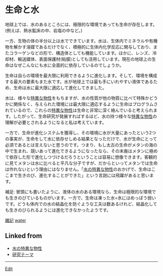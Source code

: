 # 生命と水

地球上では、水のあるところには、極限的な環境であっても生命が存在します。(例えば、熱水鉱床の中、岩塩の中など。)

一方、生物の体の半分以上は水でできています。水は、生体内でミネラルや有機物を解かす溶媒であるだけでなく、積極的に生体内化学反応に関与しており、またコラーゲンなどの形で、構造体としても機能しています。ほかに、レンズ、冷却材、輸送媒体、表面保護材(粘膜)としても活用しています。現在の地球上の生命はなぜこんなにも水に全面的に依存しているのでしょうか。

生命は自らの環境を最大限に利用できるように進化します。そして、環境を構成する最大の要素もまた水です。水が地球上では最も手にいれやすい液体であるため、生命は水に最大限に適応して進化してきました。

水は、様々な[特異な物性](特異な物性.md)をもちますが、水の性質が他の物質に比べて特殊かどうかに関係なく、与えられた環境には最大限に適応するように生命はプログラムされているので、これらの[特異な物性](特異な物性.md)は生命と非常に深く絡んでいると考えられます。したがって、生命研究が発展すればするほど、水の持つ様々な[特異な物性](特異な物性.md)の理解が必要とされるようになると私は考えています。

一方で、生命が進化システムを獲得し、その環境に水が大量にあったという2つの事実が、生命をして水に依存せしめる結果となっただけで、水が生命にとって必須であるとは言えないと思うのです。つまり、もし太古の生命がメタンの海の中で生まれ、競いあって進化できるようになったなら、その末裔はメタンに極めて依存した形で進化しつづけるだろうということは容易に想像できます。客観的に見てメタンは水に比べると平凡な分子ですが、だからといってメタンでは生命は作れないという理由にはなりません。「[水の特異な物性](水の特異な物性.md)のおかげで、生命はここまで生きのび、進化することができた」という言説には飛躍があると思います。

補足: 冒頭にも書いたように、液体の水のある環境なら、生命は極限的な環境でも生きのびているものがいます。一方で、生命は凍った水=氷にはめっぽう弱いです。どうも体内での水の結晶化を防ぐような工夫は数あるけれど、結晶化しても生きのびられるようには進化できなかったようです。



[雑記](雑記.md) [water](water.md)



## Linked from

* [水の特異な物性](水の特異な物性.md)
* [研究テーマ](研究テーマ.md)


----
[Edit](https://github.com/vitroid/vitroid.github.io/edit/master/MD/生命と水.md)

